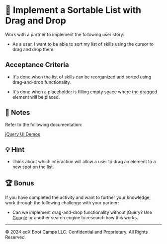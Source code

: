 # 📖 Implement a Sortable List with Drag and Drop

Work with a partner to implement the following user story:

* As a user, I want to be able to sort my list of skills using the cursor to drag and drop them.

## Acceptance Criteria

* It's done when the list of skills can be reorganized and sorted using drag-and-drop functionality.

* It's done when a placeholder is filling empty space where the dragged element will be placed.

## 📝 Notes

Refer to the following documentation: 

[jQuery UI Demos](https://jqueryui.com/demos/)

## 💡 Hint

* Think about which interaction will allow a user to drag an element to a new spot on the list.

## 🏆 Bonus

If you have completed the activity and want to further your knowledge, work through the following challenge with your partner:

* Can we implement drag-and-drop functionality without jQuery? Use [Google](https://www.google.com) or another search engine to research how this works.

---

© 2024 edX Boot Camps LLC. Confidential and Proprietary. All Rights Reserved.
